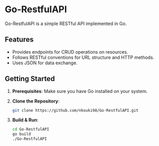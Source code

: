 # Go-RestfulAPI

Go-RestfulAPI is a simple RESTful API implemented in Go.

## Features

- Provides endpoints for CRUD operations on resources.
- Follows RESTful conventions for URL structure and HTTP methods.
- Uses JSON for data exchange.

## Getting Started

1. **Prerequisites**: Make sure you have Go installed on your system.

2. **Clone the Repository**:
   ```bash
   git clone https://github.com/nkouki98/Go-RestfulAPI.git

3. **Build & Run**:
   ```bash 
   cd Go-RestfulAPI
   go build
   ./Go-RestfulAPI



